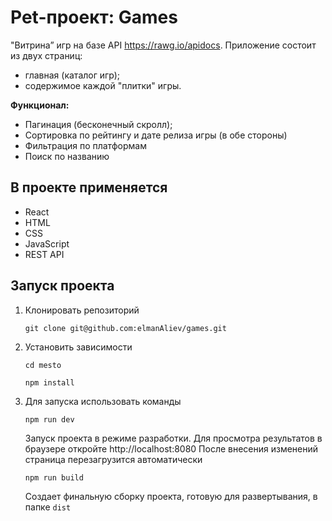 # Pet-проект: Games
"Витрина” игр на базе API https://rawg.io/apidocs.
Приложение состоит из двух страниц:
* главная (каталог игр);
* содержимое каждой "плитки" игры.

**Функционал:**
* Пагинация (бесконечный скролл);
* Сортировка по рейтингу и дате релиза игры (в обе стороны)
* Фильтрация по платформам
* Поиск по названию

## В проекте применяется
* React
* HTML
* CSS
* JavaScript
* REST API

## Запуск проекта

1. Клонировать репозиторий

    `git clone git@github.com:elmanAliev/games.git`

2. Установить зависимости

    `cd mesto`
    
    `npm install`

3. Для запуска использовать команды

    `npm run dev`

    Запуск проекта в режиме разработки.
    Для просмотра результатов в браузере откройте http://localhost:8080
    После внесения изменений страница перезагрузится автоматически

    `npm run build`

    Создает финальную сборку проекта, готовую для развертывания, в папке `dist`